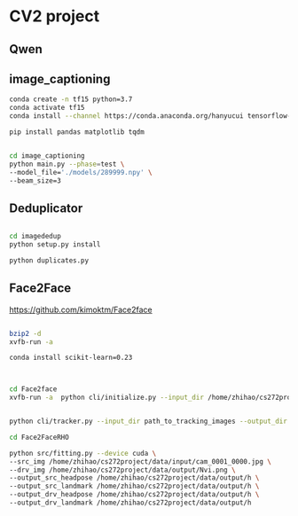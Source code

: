 # CV2 project

## Qwen

## image_captioning

```bash
conda create -n tf15 python=3.7
conda activate tf15
conda install --channel https://conda.anaconda.org/hanyucui tensorflow-gpu=1.15

pip install pandas matplotlib tqdm


cd image_captioning
python main.py --phase=test \
--model_file='./models/289999.npy' \
--beam_size=3


```

## Deduplicator

```bash

cd imagededup
python setup.py install

python duplicates.py
```

























## Face2Face
https://github.com/kimoktm/Face2face
```bash

bzip2 -d
xvfb-run -a
```

```bash
conda install scikit-learn=0.23



cd Face2face
xvfb-run -a  python cli/initialize.py --input_dir /home/zhihao/cs272project/data/input --output_dir /home/zhihao/cs272project/data/identity


python cli/tracker.py --input_dir path_to_tracking_images --output_dir path_to_save_tracking --parameters path_to_save_identity/params.npy
```

```bash
cd Face2FaceRHO

python src/fitting.py --device cuda \
--src_img /home/zhihao/cs272project/data/input/cam_0001_0000.jpg \
--drv_img /home/zhihao/cs272project/data/output/Nvi.png \
--output_src_headpose /home/zhihao/cs272project/data/output/h \
--output_src_landmark /home/zhihao/cs272project/data/output/h \
--output_drv_headpose /home/zhihao/cs272project/data/output/h \
--output_drv_landmark /home/zhihao/cs272project/data/output/h
```
